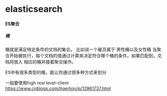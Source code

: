 # elasticsearch


#### ES聚合
##### 桶
桶就是满足特定条件的文档的集合。
比如说一个雇员属于 男性桶以及女性桶
当聚合开始被执行，每个文档的值通过计算来决定符合哪个桶的条件。如果匹配到，文档将放入
相应的桶并接着聚合操作。

ES中有很多类型的桶，能让你通过很多种方式来划分

一般要使用high rest level-client 
https://www.cnblogs.com/tigerlion/p/12961737.html

##### 
